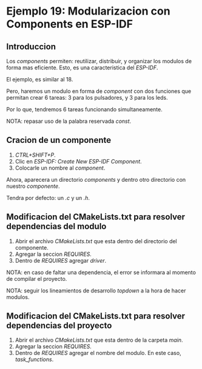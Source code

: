 # Ejemplo 19: Modularizacion con Components en ESP-IDF

## Introduccion

Los _components_ permiten: reutilizar, distribuir, y organizar los modulos de forma mas eficiente. Esto, es una caracteristica del _ESP-IDF_.

El ejemplo, es similar al 18.

Pero, haremos un modulo en forma de _component_ con dos funciones que permitan crear 6 tareas: 3 para los pulsadores, y 3 para los leds.

Por lo que, tendremos 6 tareas funcionando simultaneamente.

NOTA: repasar uso de la palabra reservada _const_.

## Cracion de un componente

1. _CTRL+SHIFT+P_.
2. Clic en _ESP-IDF: Create New ESP-IDF Component_.
3. Colocarle un nombre al _component_.

Ahora, aparecera un directorio _components_ y dentro otro directorio con nuestro _componente_.

Tendra por defecto: un _.c_ y un _.h_.

## Modificacion del CMakeLists.txt para resolver dependencias del modulo

1. Abrir el archivo _CMakeLists.txt_ que esta dentro del directorio del componente.
2. Agregar la seccion _REQUIRES_.
3. Dentro de _REQUIRES_ agregar _driver_.

NOTA: en caso de faltar una dependencia, el error se informara al momento de compilar el proyecto.

NOTA: seguir los lineamientos de desarrollo _topdown_ a la hora de hacer modulos.

## Modificacion del CMakeLists.txt para resolver dependencias del proyecto

1. Abrir el archivo _CMakeLists.txt_ que esta dentro de la carpeta _main_.
2. Agregar la seccion _REQUIRES_.
3. Dentro de _REQUIRES_ agregar el nombre del modulo. En este caso, _task_functions_.
